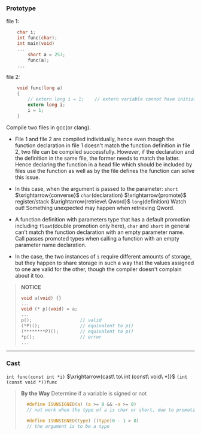 ### Prototype

file 1:
```c
    char i;
    int func(char);
    int main(void)
    ...
        short a = 257;
        func(a);
    ...
```

file 2:
```c
    void func(long a) 
    {
        // extern long i = 1;    // extern variable cannot have initializer
        extern long i;       
        i = 1;
    }
```

Compile two files in gcc(or clang).

* File 1 and file 2 are compiled individually, hence even though the function declaration in file 1 doesn't match the function definition in file 2, two file can be compiled successfully. However, if the declaration and the definition in the same file, the former needs to match the latter. Hence declaring the function in a head file which should be included by files use the function as well as by the file defines the function can solve this issue. 
  
* In this case, when the argument is passed to the parameter: 
  `short` $\xrightarrow{converse}$ `char`(declaration) $\xrightarrow{promote}$ register/stack $\xrightarrow{retrieve\ Qword}$ `long`(definition)
  Watch out! Something unexpected may happen when retrieving Qword.

*  A function definition with parameters type that has a default promotion including `float`(double promotion only here), `char` and `short` in general can’t match the function declaration with an empty parameter name. Call passes promoted types when calling a function with an empty parameter name declaration.
  
* In the case, the two instances of `i` require different amounts of storage, but they happen to share storage in such a way that the values assigned to one are valid for the other, though the compiler doesn't complain about it too.

> **NOTICE**
> ```c
> void a(void) {}
> ...
> void (* p)(void) = a;
> ...
> p();                  // valid
> (*P)();               // equivalent to p()
> (********P)();        // equivalent to p()
> *p();                 // error
> ...
> ```

---

### Cast
`int func(const int *i)` $\xrightarrow{cast\ to\ int (const\ void\ *)}$ `(int (const void *))func`

> **By the Way**
> Determine if a variable is signed or not
> ```c
>   #define ISUNSIGNED(a) (a >= 0 && ~a >= 0)   
>   // not work when the type of a is char or short, due to promotion
>   
>   #define ISUNSIGNED(type) ((type)0 - 1 > 0)  
>   // the argument is to be a type
> ```
